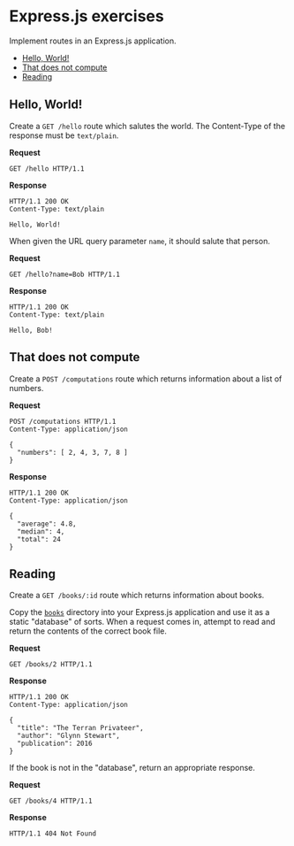 # Express.js exercises

Implement routes in an Express.js application.

<!-- START doctoc generated TOC please keep comment here to allow auto update -->
<!-- DON'T EDIT THIS SECTION, INSTEAD RE-RUN doctoc TO UPDATE -->

- [Hello, World!](#hello-world)
- [That does not compute](#that-does-not-compute)
- [Reading](#reading)

<!-- END doctoc generated TOC please keep comment here to allow auto update -->



## Hello, World!

Create a `GET /hello` route which salutes the world. The Content-Type of the
response must be `text/plain`.

**Request**

```http
GET /hello HTTP/1.1
```

**Response**

```http
HTTP/1.1 200 OK
Content-Type: text/plain

Hello, World!
```

When given the URL query parameter `name`, it should salute that person.

**Request**

```http
GET /hello?name=Bob HTTP/1.1
```

**Response**

```http
HTTP/1.1 200 OK
Content-Type: text/plain

Hello, Bob!
```



## That does not compute

Create a `POST /computations` route which returns information about a list of
numbers.

**Request**

```http
POST /computations HTTP/1.1
Content-Type: application/json

{
  "numbers": [ 2, 4, 3, 7, 8 ]
}
```

**Response**

```http
HTTP/1.1 200 OK
Content-Type: application/json

{
  "average": 4.8,
  "median": 4,
  "total": 24
}
```



## Reading

Create a `GET /books/:id` route which returns information about books.

Copy the [`books`](./books) directory into your Express.js application and use
it as a static "database" of sorts. When a request comes in, attempt to read and
return the contents of the correct book file.

**Request**

```http
GET /books/2 HTTP/1.1
```

**Response**

```http
HTTP/1.1 200 OK
Content-Type: application/json

{
  "title": "The Terran Privateer",
  "author": "Glynn Stewart",
  "publication": 2016
}
```

If the book is not in the "database", return an appropriate response.

**Request**

```http
GET /books/4 HTTP/1.1
```

**Response**

```http
HTTP/1.1 404 Not Found
```
